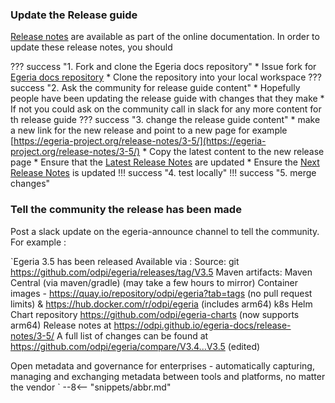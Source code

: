 <!-- SPDX-License-Identifier: CC-BY-4.0 -->
<!-- Copyright Contributors to the Egeria project 2020. -->
### Update the Release guide

[Release notes](/release-notes/overview) are available as part of the online documentation. In order to update these release notes,
you should

??? success "1. Fork and clone the Egeria docs repository"
    * Issue fork for [Egeria docs repository](https://github.com/odpi/egeria-docs)
    * Clone the repository into your local workspace
??? success "2. Ask the community for release guide content"
    * Hopefully people have been updating the release guide with changes that they make
    * If not you could ask on the community call in slack for any more content for th release guide
??? success "3. change the release guide content"
    * make a new link for the new release and point to a new page for example [https://egeria-project.org/release-notes/3-5/](https://egeria-project.org/release-notes/3-5/)
    * Copy the latest content to the new release page
    * Ensure that the [Latest Release Notes](https://egeria-project.org/release-notes/latest/) are updated
    * Ensure the [Next Release Notes](/release-notes/overview/next) is updated
!!! success "4. test locally"
!!! success "5. merge changes"

### Tell the community the release has been made

Post a slack update on the egeria-announce channel to tell the community. For example :

`Egeria 3.5 has been released
Available via :
Source: git  https://github.com/odpi/egeria/releases/tag/V3.5
Maven artifacts: Maven Central (via maven/gradle) (may take a few hours to mirror)
Container images - https://quay.io/repository/odpi/egeria?tab=tags (no pull request limits) & https://hub.docker.com/r/odpi/egeria (includes arm64)
k8s Helm Chart repository https://github.com/odpi/egeria-charts (now supports arm64)
Release notes at https://odpi.github.io/egeria-docs/release-notes/3-5/
A full list of changes can be found at https://github.com/odpi/egeria/compare/V3.4...V3.5 (edited)

Open metadata and governance for enterprises - automatically capturing, managing and exchanging metadata between tools and platforms, no matter the vendor
`
--8<-- "snippets/abbr.md"
